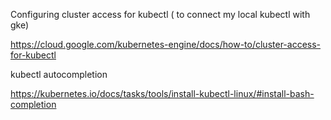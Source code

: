 Configuring cluster access for kubectl ( to connect my local kubectl with gke)

https://cloud.google.com/kubernetes-engine/docs/how-to/cluster-access-for-kubectl

kubectl autocompletion

https://kubernetes.io/docs/tasks/tools/install-kubectl-linux/#install-bash-completion

